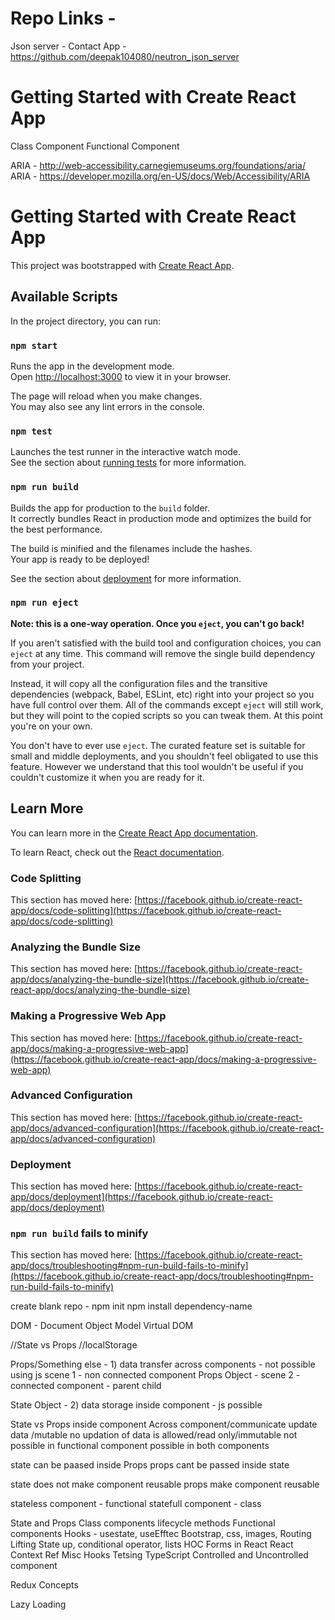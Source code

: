 # Repo Links - 

Json server - Contact App - https://github.com/deepak104080/neutron_json_server



# Getting Started with Create React App

<!-- Server Configure - Default Filename - re-route - home.html -->


Class Component
Functional Component











<!-- require('../../react');
require(../app.js);
require(../home.js);

import module1
import module2
import module3 -->


<!-- ES6 - module concept - 
export one package - import on other side

require                             vs                  import-export
complete file is brought                                single module
one by one  /synchronous /blocked                       parallel/asynchronous
require - anywhere                                       import - hoisting
require - if                                            import - no if else

if() {
    import  - not allowed
    require - allowed
}

Module - variable, function, component -->


ARIA - http://web-accessibility.carnegiemuseums.org/foundations/aria/
ARIA - https://developer.mozilla.org/en-US/docs/Web/Accessibility/ARIA



# Getting Started with Create React App

This project was bootstrapped with [Create React App](https://github.com/facebook/create-react-app).

## Available Scripts

In the project directory, you can run:

### `npm start`

Runs the app in the development mode.\
Open [http://localhost:3000](http://localhost:3000) to view it in your browser.

The page will reload when you make changes.\
You may also see any lint errors in the console.

### `npm test`

Launches the test runner in the interactive watch mode.\
See the section about [running tests](https://facebook.github.io/create-react-app/docs/running-tests) for more information.

### `npm run build`

Builds the app for production to the `build` folder.\
It correctly bundles React in production mode and optimizes the build for the best performance.

The build is minified and the filenames include the hashes.\
Your app is ready to be deployed!

See the section about [deployment](https://facebook.github.io/create-react-app/docs/deployment) for more information.

### `npm run eject`

**Note: this is a one-way operation. Once you `eject`, you can't go back!**

If you aren't satisfied with the build tool and configuration choices, you can `eject` at any time. This command will remove the single build dependency from your project.

Instead, it will copy all the configuration files and the transitive dependencies (webpack, Babel, ESLint, etc) right into your project so you have full control over them. All of the commands except `eject` will still work, but they will point to the copied scripts so you can tweak them. At this point you're on your own.

You don't have to ever use `eject`. The curated feature set is suitable for small and middle deployments, and you shouldn't feel obligated to use this feature. However we understand that this tool wouldn't be useful if you couldn't customize it when you are ready for it.

## Learn More

You can learn more in the [Create React App documentation](https://facebook.github.io/create-react-app/docs/getting-started).

To learn React, check out the [React documentation](https://reactjs.org/).

### Code Splitting

This section has moved here: [https://facebook.github.io/create-react-app/docs/code-splitting](https://facebook.github.io/create-react-app/docs/code-splitting)

### Analyzing the Bundle Size

This section has moved here: [https://facebook.github.io/create-react-app/docs/analyzing-the-bundle-size](https://facebook.github.io/create-react-app/docs/analyzing-the-bundle-size)

### Making a Progressive Web App

This section has moved here: [https://facebook.github.io/create-react-app/docs/making-a-progressive-web-app](https://facebook.github.io/create-react-app/docs/making-a-progressive-web-app)

### Advanced Configuration

This section has moved here: [https://facebook.github.io/create-react-app/docs/advanced-configuration](https://facebook.github.io/create-react-app/docs/advanced-configuration)

### Deployment

This section has moved here: [https://facebook.github.io/create-react-app/docs/deployment](https://facebook.github.io/create-react-app/docs/deployment)

### `npm run build` fails to minify

This section has moved here: [https://facebook.github.io/create-react-app/docs/troubleshooting#npm-run-build-fails-to-minify](https://facebook.github.io/create-react-app/docs/troubleshooting#npm-run-build-fails-to-minify)













create blank repo - npm init
npm install dependency-name




DOM - Document Object Model
Virtual DOM




//State vs Props
//localStorage


Props/Something else - 1) data transfer across components - not possible using js
scene 1 - non connected component
Props Object - scene 2 - connected component - parent child

State Object - 2) data storage inside component - js possible


State               vs                  Props
inside component                        Across component/communicate
update data /mutable                    no updation of data is allowed/read only/immutable
not possible in functional component    possible in both components

state can be paased inside Props        props cant be passed inside state

state does not make component reusable  props make component reusable





stateless component - functional
statefull component - class








State and Props
Class components
lifecycle methods
Functional components
Hooks - usestate, useEfftec
Bootstrap, css, images,
Routing
Lifting State up, conditional operator, lists
HOC
Forms in React
React Context
Ref
Misc Hooks
Tetsing
TypeScript
Controlled and Uncontrolled component


Redux Concepts

Lazy Loading